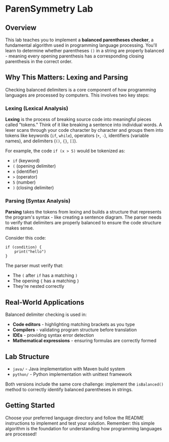 # ParenSymmetry Lab

## Overview

This lab teaches you to implement a **balanced parentheses checker**, a fundamental algorithm used in programming language processing. You'll learn to determine whether parentheses `()` in a string are properly balanced - meaning every opening parenthesis has a corresponding closing parenthesis in the correct order.

## Why This Matters: Lexing and Parsing

Checking balanced delimiters is a core component of how programming languages are processed by computers. This involves two key steps:

### Lexing (Lexical Analysis)
**Lexing** is the process of breaking source code into meaningful pieces called "tokens." Think of it like breaking a sentence into individual words. A lexer scans through your code character by character and groups them into tokens like keywords (`if`, `while`), operators (`+`, `-`), identifiers (variable names), and delimiters (`()`, `{}`, `[]`).

For example, the code `if (x > 5)` would be tokenized as:
- `if` (keyword)
- `(` (opening delimiter)  
- `x` (identifier)
- `>` (operator)
- `5` (number)
- `)` (closing delimiter)

### Parsing (Syntax Analysis)
**Parsing** takes the tokens from lexing and builds a structure that represents the program's syntax - like creating a sentence diagram. The parser needs to verify that delimiters are properly balanced to ensure the code structure makes sense.

Consider this code:
```
if (condition) {
    print("hello")
}
```

The parser must verify that:
- The `(` after `if` has a matching `)`
- The opening `{` has a matching `}`
- They're nested correctly

## Real-World Applications

Balanced delimiter checking is used in:
- **Code editors** - highlighting matching brackets as you type
- **Compilers** - validating program structure before translation
- **IDEs** - providing syntax error detection
- **Mathematical expressions** - ensuring formulas are correctly formed

## Lab Structure

- `java/` - Java implementation with Maven build system
- `python/` - Python implementation with unittest framework

Both versions include the same core challenge: implement the `isBalanced()` method to correctly identify balanced parentheses in strings.

## Getting Started

Choose your preferred language directory and follow the README instructions to implement and test your solution. Remember: this simple algorithm is the foundation for understanding how programming languages are processed!